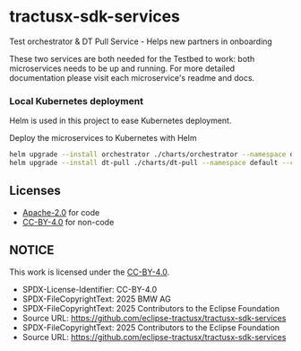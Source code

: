 # tractusx-sdk-services
Test orchestrator &amp; DT Pull Service - Helps new partners in onboarding

These two services are both needed for the Testbed to work: both microservices needs to be up and running.
For more detailed documentation please visit each microservice's readme and docs.

### Local Kubernetes deployment

Helm is used in this project to ease Kubernetes deployment.

Deploy the microservices to Kubernetes with Helm
```sh
helm upgrade --install orchestrator ./charts/orchestrator --namespace default
helm upgrade --install dt-pull ./charts/dt-pull --namespace default --create-namespace
```
## Licenses

- [Apache-2.0](https://raw.githubusercontent.com/eclipse-tractusx/tractusx-sdk-services/main/LICENSE) for code
- [CC-BY-4.0](https://spdx.org/licenses/CC-BY-4.0.html) for non-code

## NOTICE

This work is licensed under the [CC-BY-4.0](https://creativecommons.org/licenses/by/4.0/legalcode).

- SPDX-License-Identifier: CC-BY-4.0
- SPDX-FileCopyrightText: 2025 BMW AG
- SPDX-FileCopyrightText: 2025 Contributors to the Eclipse Foundation
- Source URL: https://github.com/eclipse-tractusx/tractusx-sdk-services
- SPDX-FileCopyrightText: 2025 Contributors to the Eclipse Foundation
- Source URL: https://github.com/eclipse-tractusx/tractusx-sdk-services
